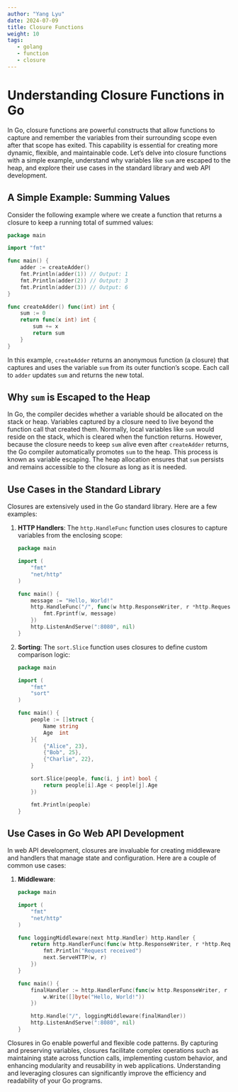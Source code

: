 ```yaml
---
author: "Yang Lyu"
date: 2024-07-09
title: Closure Functions
weight: 10
tags:
   - golang
   - function
   - closure
---
```

# Understanding Closure Functions in Go

In Go, closure functions are powerful constructs that allow functions to capture and remember the variables from their surrounding scope even after that scope has exited. This capability is essential for creating more dynamic, flexible, and maintainable code. Let’s delve into closure functions with a simple example, understand why variables like `sum` are escaped to the heap, and explore their use cases in the standard library and web API development.

## A Simple Example: Summing Values

Consider the following example where we create a function that returns a closure to keep a running total of summed values:

```go
package main

import "fmt"

func main() {
    adder := createAdder()
    fmt.Println(adder(1)) // Output: 1
    fmt.Println(adder(2)) // Output: 3
    fmt.Println(adder(3)) // Output: 6
}

func createAdder() func(int) int {
    sum := 0
    return func(x int) int {
        sum += x
        return sum
    }
}
```

In this example, `createAdder` returns an anonymous function (a closure) that captures and uses the variable `sum` from its outer function’s scope. Each call to `adder` updates `sum` and returns the new total.

## Why `sum` is Escaped to the Heap

In Go, the compiler decides whether a variable should be allocated on the stack or heap. Variables captured by a closure need to live beyond the function call that created them. Normally, local variables like `sum` would reside on the stack, which is cleared when the function returns. However, because the closure needs to keep `sum` alive even after `createAdder` returns, the Go compiler automatically promotes `sum` to the heap. This process is known as variable escaping. The heap allocation ensures that `sum` persists and remains accessible to the closure as long as it is needed.

## Use Cases in the Standard Library

Closures are extensively used in the Go standard library. Here are a few examples:

1. **HTTP Handlers**: The `http.HandleFunc` function uses closures to capture variables from the enclosing scope:
    ```go
    package main

    import (
        "fmt"
        "net/http"
    )

    func main() {
        message := "Hello, World!"
        http.HandleFunc("/", func(w http.ResponseWriter, r *http.Request) {
            fmt.Fprintf(w, message)
        })
        http.ListenAndServe(":8080", nil)
    }
    ```

2. **Sorting**: The `sort.Slice` function uses closures to define custom comparison logic:
    ```go
    package main

    import (
        "fmt"
        "sort"
    )

    func main() {
        people := []struct {
            Name string
            Age  int
        }{
            {"Alice", 23},
            {"Bob", 25},
            {"Charlie", 22},
        }

        sort.Slice(people, func(i, j int) bool {
            return people[i].Age < people[j].Age
        })

        fmt.Println(people)
    }
    ```

## Use Cases in Go Web API Development

In web API development, closures are invaluable for creating middleware and handlers that manage state and configuration. Here are a couple of common use cases:

1. **Middleware**:
    ```go
    package main

    import (
        "fmt"
        "net/http"
    )

    func loggingMiddleware(next http.Handler) http.Handler {
        return http.HandlerFunc(func(w http.ResponseWriter, r *http.Request) {
            fmt.Println("Request received")
            next.ServeHTTP(w, r)
        })
    }

    func main() {
        finalHandler := http.HandlerFunc(func(w http.ResponseWriter, r *http.Request) {
            w.Write([]byte("Hello, World!"))
        })

        http.Handle("/", loggingMiddleware(finalHandler))
        http.ListenAndServe(":8080", nil)
    }
    ```

Closures in Go enable powerful and flexible code patterns. By capturing and preserving variables, closures facilitate complex operations such as maintaining state across function calls, implementing custom behavior, and enhancing modularity and reusability in web applications. Understanding and leveraging closures can significantly improve the efficiency and readability of your Go programs.
